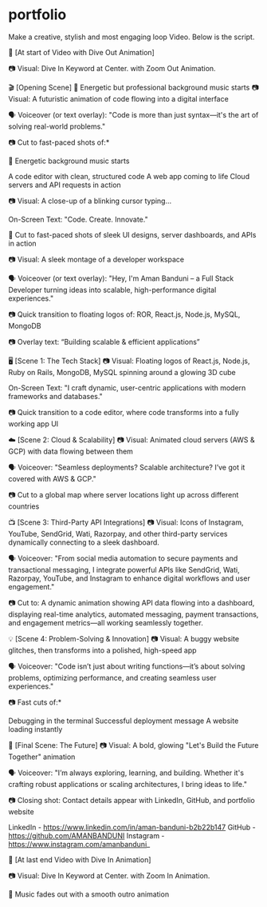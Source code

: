 # portfolio


Make a creative, stylish and most engaging loop Video. Below is the script. 

🚀 [At start of Video with Dive Out Animation]

📷 Visual: Dive In Keyword at Center. with Zoom Out Animation.

🎬 [Opening Scene]
🎵 Energetic but professional background music starts
📷 Visual: A futuristic animation of code flowing into a digital interface

🗣️ Voiceover (or text overlay):
"Code is more than just syntax—it's the art of solving real-world problems."

📷 Cut to fast-paced shots of:*

🎵 Energetic background music starts

A code editor with clean, structured code
A web app coming to life
Cloud servers and API requests in action

📷 Visual: A close-up of a blinking cursor typing...

On-Screen Text:
"Code. Create. Innovate."

🎥 Cut to fast-paced shots of sleek UI designs, server dashboards, and APIs in action

📷 Visual: A sleek montage of a developer workspace

🗣️ Voiceover (or text overlay):
"Hey, I'm Aman Banduni – a Full Stack Developer turning ideas into scalable, high-performance digital experiences."




📷 Quick transition to floating logos of: ROR, React.js, Node.js, MySQL, MongoDB

📷 Overlay text: “Building scalable & efficient applications”


🖥️ [Scene 1: The Tech Stack]
📷 Visual: Floating logos of React.js, Node.js, Ruby on Rails, MongoDB, MySQL spinning around a glowing 3D cube

On-Screen Text:
"I craft dynamic, user-centric applications with modern frameworks and databases."

📷 Quick transition to a code editor, where code transforms into a fully working app UI





☁️ [Scene 2: Cloud & Scalability]
📷 Visual: Animated cloud servers (AWS & GCP) with data flowing between them

🗣️ Voiceover:
"Seamless deployments? Scalable architecture? I’ve got it covered with AWS & GCP."

📷 Cut to a global map where server locations light up across different countries


📺 [Scene 3: Third-Party API Integrations]
📷 Visual: Icons of Instagram, YouTube, SendGrid, Wati, Razorpay, and other third-party services dynamically connecting to a sleek dashboard.

🗣️ Voiceover:
"From social media automation to secure payments and transactional messaging, I integrate powerful APIs like SendGrid, Wati, Razorpay, YouTube, and Instagram to enhance digital workflows and user engagement."

📷 Cut to:
A dynamic animation showing API data flowing into a dashboard, displaying real-time analytics, automated messaging, payment transactions, and engagement metrics—all working seamlessly together.


💡 [Scene 4: Problem-Solving & Innovation]
📷 Visual: A buggy website glitches, then transforms into a polished, high-speed app

🗣️ Voiceover:
"Code isn’t just about writing functions—it’s about solving problems, optimizing performance, and creating seamless user experiences."

📷 Fast cuts of:*

Debugging in the terminal
Successful deployment message
A website loading instantly



🚀 [Final Scene: The Future]
📷 Visual: A bold, glowing "Let's Build the Future Together" animation

🗣️ Voiceover:
"I’m always exploring, learning, and building. Whether it's crafting robust applications or scaling architectures, I bring ideas to life."

📷 Closing shot: Contact details appear with LinkedIn, GitHub, and portfolio website

LinkedIn - https://www.linkedin.com/in/aman-banduni-b2b22b147
GitHub - https://github.com/AMANBANDUNI
Instagram - https://www.instagram.com/amanbanduni_

🚀 [At last end Video with Dive In Animation]

📷 Visual: Dive In Keyword at Center. with Zoom In Animation.

🎵 Music fades out with a smooth outro animation


